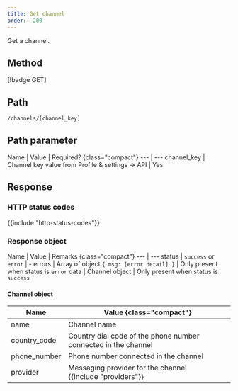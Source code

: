 ```yaml
---
title: Get channel
order: -200
---
```


Get a channel.

## Method

[!badge GET]

## Path

`/channels/[channel_key]`

## Path parameter

Name | Value | Required? {class="compact"}
--- | ---
channel_key | Channel key value from Profile & settings -> API | Yes

## Response

### HTTP status codes

{{include "http-status-codes"}}

### Response object

Name | Value | Remarks {class="compact"}
--- | ---
status | `success` or `error` | -
errors | Array of object `{ msg: [error detail] }` | Only present when status is `error`
data | Channel object | Only present when status is `success`

#### Channel object

Name | Value {class="compact"}
--- | ---
name | Channel name
country_code | Country dial code of the phone number connected in the channel
phone_number | Phone number connected in the channel
provider | Messaging provider for the channel <br />{{include "providers"}}
